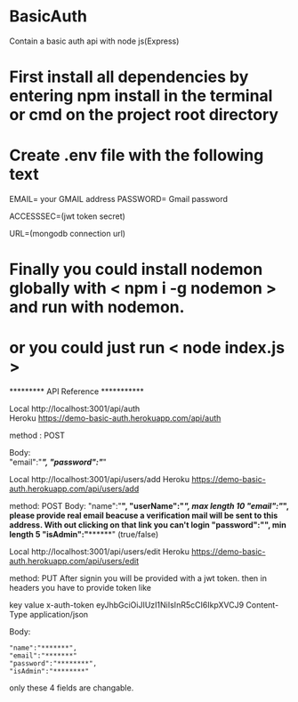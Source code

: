 # BasicAuth
Contain a basic auth api with node js(Express)

# First install all dependencies by entering npm install in the terminal or cmd on the project root directory 

# Create .env file with the following text

EMAIL= your GMAIL address
PASSWORD= Gmail password

ACCESSSEC=(jwt token secret)

URL=(mongodb connection url)

# Finally you could install nodemon globally with <  npm i -g nodemon   > and run with nodemon.

# or you could just run <  node index.js  >


********* API Reference ***********

Local   http://localhost:3001/api/auth  
Heroku  https://demo-basic-auth.herokuapp.com/api/auth

method : POST

Body:  
    "email":"*****",
    "password":"*****"

Local   http://localhost:3001/api/users/add
Heroku  https://demo-basic-auth.herokuapp.com/api/users/add

method: POST
Body:
    "name":"****",
	"userName":"*****",  max length 10
	"email":"*****",     please provide real email beacuse a 					 verification mail will be sent to this 					address. With out clicking on that link
						you can't login
	"password":"******", 	min length  5
	"isAdmin":"********" (true/false)


Local  http://localhost:3001/api/users/edit
Heroku  https://demo-basic-auth.herokuapp.com/api/users/edit

method: PUT
After signin you will be provided with a jwt token.
then in headers you have to provide token like

key                      value 
x-auth-token			eyJhbGciOiJIUzI1NiIsInR5cCI6IkpXVCJ9
Content-Type			application/json


Body: 

	"name":"*******",
	"email":"*******"
	"password":"********",
	"isAdmin":"********"

only these 4 fields are changable.
